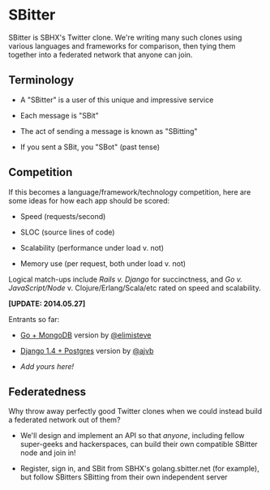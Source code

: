 SBitter
=======

SBitter is SBHX's Twitter clone.  We're writing many such clones using
various languages and frameworks for comparison, then tying them
together into a federated network that anyone can join.


Terminology
-----------

* A "SBitter" is a user of this unique and impressive service

* Each message is "SBit"

* The act of sending a message is known as "SBitting"

* If you sent a SBit, you "SBot" (past tense)


Competition
-----------

If this becomes a language/framework/technology competition, here are
some ideas for how each app should be scored:

* Speed (requests/second)

* SLOC (source lines of code)

* Scalability (performance under load v. not)

* Memory use (per request, both under load v. not)


Logical match-ups include _Rails v. Django_ for succinctness, and _Go
v. JavaScript/Node_ v. Clojure/Erlang/Scala/etc rated on speed and
scalability.


**[UPDATE: 2014.05.27]**

Entrants so far:

* [Go + MongoDB](https://github.com/openwebengineering/sbitter#results)
  version by [@elimisteve](https://github.com/elimisteve)

* [Django 1.4 + Postgres](https://github.com/openwebengineering/sbitter/tree/master/django/sbitter_postgres)
  version by [@ajvb](https://github.com/ajvb)

* _Add yours here!_


Federatedness
-------------

Why throw away perfectly good Twitter clones when we could instead
build a federated network out of them?

* We'll design and implement an API so that _anyone_, including fellow
  super-geeks and hackerspaces, can build their own compatible SBitter
  node and join in!

* Register, sign in, and SBit from SBHX's golang.sbitter.net (for
  example), but follow SBitters SBitting from their own independent
  server
